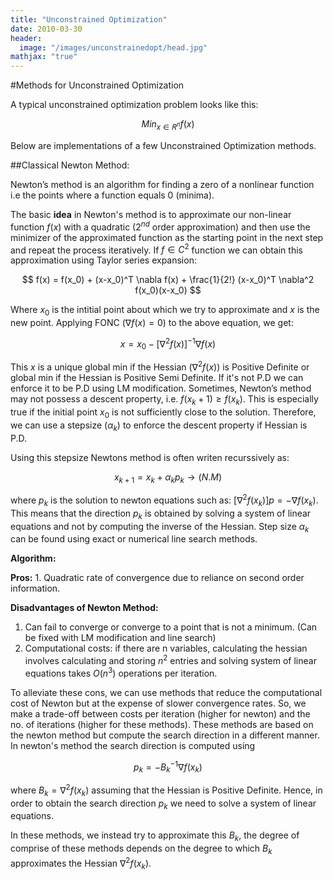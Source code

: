 ```yaml
---
title: "Unconstrained Optimization"
date: 2010-03-30
header:
  image: "/images/unconstrainedopt/head.jpg"
mathjax: "true"
---
```


#Methods for Unconstrained Optimization

A typical unconstrained optimization problem looks like this:

$$
Min_{x \in R^n} f(x)
$$

Below are implementations of a few Unconstrained Optimization methods.

##Classical Newton Method:

Newton’s method is an algorithm for finding a zero of a nonlinear function i.e the points where a function equals 0 (minima).

The basic **idea** in Newton's method is to approximate our non-linear function $f(x)$ with a quadratic ($2^{nd}$ order approximation) and then use the minimizer of the approximated function as the starting point in the next step and repeat the process iteratively. If $f \in C^2$ function we can obtain this approximation using Taylor series expansion:

$$
f(x) = f(x_0) + (x-x_0)^T \nabla f(x) + \frac{1}{2!} (x-x_0)^T \nabla^2 f(x_0)(x-x_0)
$$

Where $x_0$ is the intitial point about which we try to approximate and $x$ is the new point. Applying FONC ($\nabla f(x) = 0$) to the above equation, we get:

$$
x = x_0 - [\nabla^2f(x)]^{-1} \nabla f(x)
$$

This $x$ is a unique global min if the Hessian ($\nabla^2f(x)$) is Positive Definite or global min if the Hessian is Positive Semi Definite. If it's not P.D we can enforce it to be P.D using LM modification. Sometimes, Newton’s method may not possess a descent property, i.e. $f (x_k+1) \geq f(x_k)$. This is especially true if the initial point $x_0$ is not sufficiently close to the solution. Therefore, we can use a stepsize ($\alpha_k$) to enforce the descent property if Hessian is P.D.

Using this stepsize Newtons method is often writen recurssively as:

$$
x_{k+1} = x_k + \alpha_k p_k \rightarrow (N.M)
$$

where $p_k$ is the solution to newton equations such as: $[\nabla^2 f(x_k)]p = -\nabla f(x_k)$. This means that the direction $p_k$ is obtained by solving a system of linear equations and not by computing the inverse of the Hessian. Step size $\alpha_k$ can be found using exact or numerical line search methods.

**Algorithm:**



**Pros:** 1. Quadratic rate of convergence due to reliance on second order information.

**Disadvantages of Newton Method:**

1. Can fail to converge or converge to a point that is not a minimum. (Can be fixed with LM modification and line search) </br>
2. Computational costs: if there are n variables, calculating the hessian involves calculating and storing $n^2$ entries and solving system of linear equations takes $O(n^3)$ operations per iteration.

To alleviate these cons, we can use methods that reduce the computational cost of Newton but at the expense of slower convergence rates. So, we make a trade-off between costs per iteration (higher for newton) and the no. of iterations (higher for these methods). These methods are based on the newton method but compute the search direction in a different manner. In newton's method the search direction is computed using

$$
p_k = - B_k^{-1} \nabla f(x_k)
$$

where $B_k = \nabla^2f(x_k)$ assuming that the Hessian is Positive Definite. Hence, in order to obtain the search direction $p_k$ we need to solve a system of linear equations.

In these methods, we instead try to approximate this $B_k$, the degree of comprise of these methods depends on the degree to which $B_k$ approximates the Hessian $\nabla^2f(x_k)$.
